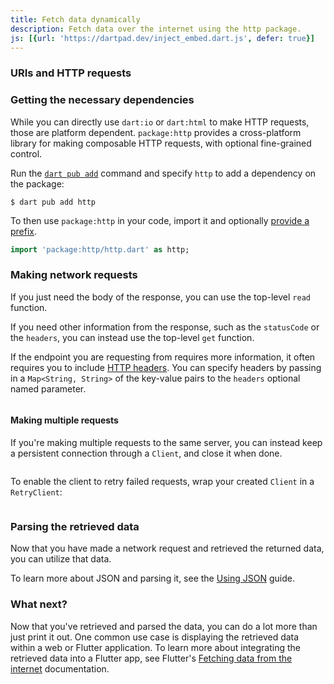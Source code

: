 ```yaml
---
title: Fetch data dynamically
description: Fetch data over the internet using the http package.
js: [{url: 'https://dartpad.dev/inject_embed.dart.js', defer: true}]
---
```


### URIs and HTTP requests

### Getting the necessary dependencies

While you can directly use `dart:io` or `dart:html`
to make HTTP requests, those are platform dependent.
`package:http` provides a cross-platform library
for making composable HTTP requests,
with optional fine-grained control.

Run the [`dart pub add`](/tools/pub/cmd/pub-add) command
and specify `http`
to add a dependency on the package:

```terminal
$ dart pub add http
```

To then use `package:http` in your code,
import it and optionally [provide a prefix][].

```dart
import 'package:http/http.dart' as http;
```

[provide a prefix]: /guides/language/language-tour#specifying-a-library-prefix

### Making network requests

If you just need the body of the response, 
you can use the top-level `read` function.

If you need other information from the response,
such as the `statusCode` or the `headers`,
you can instead use the top-level `get` function.

If the endpoint you are requesting from requires more information,
it often requires you to include [HTTP headers][].
You can specify headers by passing in a `Map<String, String>`
of the key-value pairs to the `headers` optional named parameter.

```dart
```

[HTTP headers]: https://developer.mozilla.org/docs/Web/HTTP/Headers

#### Making multiple requests

If you're making multiple requests to the same server,
you can instead keep a persistent connection
through a `Client`,
and close it when done.

```dart
```

To enable the client to retry failed requests,
wrap your created `Client` in a `RetryClient`:

```dart
```

### Parsing the retrieved data

Now that you have made a network request
and retrieved the returned data,
you can utilize that data.

To learn more about JSON and parsing it,
see the [Using JSON][] guide.

[Using JSON]: /guides/json

### What next?

Now that you've retrieved and parsed the data,
you can do a lot more than just print it out.
One common use case is displaying the retrieved data
within a web or Flutter application.
To learn more about integrating the retrieved data into a Flutter app,
see Flutter's [Fetching data from the internet][] documentation.

[Fetching data from the internet]: {{site.flutter-docs}}/cookbook/networking/fetch-data
